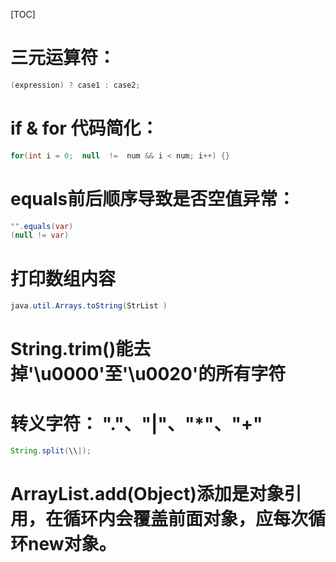 [TOC]

# 三元运算符：
```Java 
(expression) ? case1 : case2;
```


# if & for 代码简化：
```Java 
for(int i = 0;  null  !=  num && i < num; i++) {} 
```


# equals前后顺序导致是否空值异常：
```Java 
"".equals(var)
(null != var)
```


# 打印数组内容
```Java 
java.util.Arrays.toString(StrList ) 
```


# String.trim()能去掉'\u0000'至'\u0020'的所有字符


#  转义字符： "."、"|"、"*"、"+"


```Java 
String.split(\\|);  
```


# ArrayList.add(Object)添加是对象引用，在循环内会覆盖前面对象，应每次循环new对象。